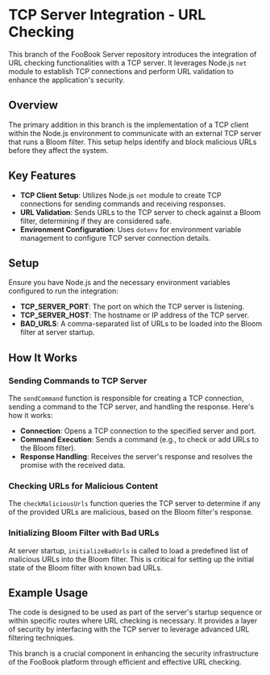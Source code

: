 # TCP Server Integration - URL Checking

This branch of the FooBook Server repository introduces the integration of URL checking functionalities with a TCP server. It leverages Node.js `net` module to establish TCP connections and perform URL validation to enhance the application's security.

## Overview

The primary addition in this branch is the implementation of a TCP client within the Node.js environment to communicate with an external TCP server that runs a Bloom filter. This setup helps identify and block malicious URLs before they affect the system.

## Key Features

- **TCP Client Setup**: Utilizes Node.js `net` module to create TCP connections for sending commands and receiving responses.
- **URL Validation**: Sends URLs to the TCP server to check against a Bloom filter, determining if they are considered safe.
- **Environment Configuration**: Uses `dotenv` for environment variable management to configure TCP server connection details.

## Setup

Ensure you have Node.js and the necessary environment variables configured to run the integration:

- **TCP_SERVER_PORT**: The port on which the TCP server is listening.
- **TCP_SERVER_HOST**: The hostname or IP address of the TCP server.
- **BAD_URLS**: A comma-separated list of URLs to be loaded into the Bloom filter at server startup.

## How It Works

### Sending Commands to TCP Server

The `sendCommand` function is responsible for creating a TCP connection, sending a command to the TCP server, and handling the response. Here's how it works:

- **Connection**: Opens a TCP connection to the specified server and port.
- **Command Execution**: Sends a command (e.g., to check or add URLs to the Bloom filter).
- **Response Handling**: Receives the server's response and resolves the promise with the received data.

### Checking URLs for Malicious Content

The `checkMaliciousUrls` function queries the TCP server to determine if any of the provided URLs are malicious, based on the Bloom filter's response.

### Initializing Bloom Filter with Bad URLs

At server startup, `initializeBadUrls` is called to load a predefined list of malicious URLs into the Bloom filter. This is critical for setting up the initial state of the Bloom filter with known bad URLs.

## Example Usage

The code is designed to be used as part of the server's startup sequence or within specific routes where URL checking is necessary. It provides a layer of security by interfacing with the TCP server to leverage advanced URL filtering techniques.

This branch is a crucial component in enhancing the security infrastructure of the FooBook platform through efficient and effective URL checking.
